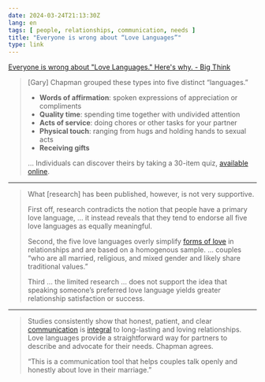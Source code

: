 ```yaml
---
date: 2024-03-24T21:13:30Z
lang: en
tags: [ people, relationships, communication, needs ]
title: "Everyone is wrong about “Love Languages”"
type: link
---
```


[Everyone is wrong about "Love Languages." Here's why. - Big Think](https://bigthink.com/neuropsych/everyone-is-wrong-about-love-languages-heres-why/)

> [Gary] Chapman grouped these types into five distinct “languages.”
>
> * **Words of affirmation**: spoken expressions of appreciation or compliments
> * **Quality time**: spending time together with undivided attention
> * **Acts of service**: doing chores or other tasks for your partner
> * **Physical touch**: ranging from hugs and holding hands to sexual acts
> * **Receiving gifts**
>
> … Individuals can discover theirs by taking a 30-item quiz, [available online](https://5lovelanguages.com/quizzes).

---

> What [research] has been published, however, is not very supportive.
>
> First off, research contradicts the notion that people have a primary love language, … it instead reveals that they tend to endorse all five love languages as equally meaningful.
>
> Second, the five love languages overly simplify [forms of love](https://bigthink.com/neuropsych/where-is-love-felt-bod/) in relationships and are based on a homogenous sample. … couples “who are all married, religious, and mixed gender and likely share traditional values.”
>
> Third … the limited research … does not support the idea that speaking someone’s preferred love language yields greater relationship satisfaction or success.

---

> Studies consistently show that honest, patient, and clear [communication](https://oscr.umich.edu/article/healthy-relationships-through-communication) is [integral](https://www.realclearscience.com/journal_club/2016/04/11/study_reveals_habits_of_sexually_satisfied_couples.html) to long-lasting and loving relationships. Love languages provide a straightforward way for partners to describe and advocate for their needs. Chapman agrees.
>
> “This is a communication tool that helps couples talk openly and honestly about love in their marriage.”
